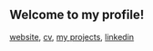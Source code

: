 ## Welcome to my profile!

[website](https://demic.dev/),
[cv](https://github.com/demic-dev/cv),
[my projects](https://github.com/demic-dev?tab=repositories),
[linkedin](https://www.linkedin.com/in/michele-de-cillis/)
